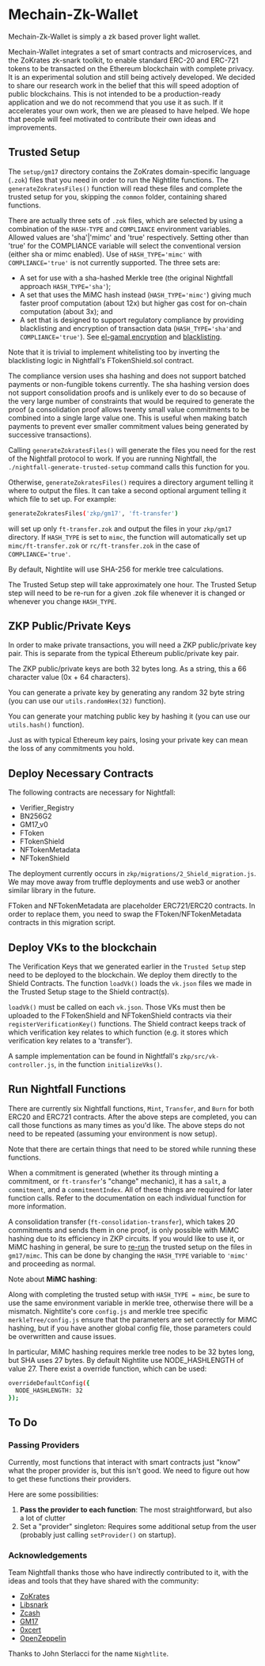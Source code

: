 # Mechain-Zk-Wallet

Mechain-Zk-Wallet is simply a zk based prover light wallet.

Mechain-Wallet integrates a set of smart contracts and microservices, and the ZoKrates zk-snark toolkit, to enable standard ERC-20 and ERC-721 tokens to be transacted on the Ethereum blockchain with complete privacy. It is an experimental solution and still being actively developed. We decided to share our research work in the belief that this will speed adoption of public blockchains. This is not intended to be a production-ready application and we do not recommend that you use it as such. If it accelerates your own work, then we are pleased to have helped. We hope that people will feel motivated to contribute their own ideas and improvements.



## Trusted Setup

The `setup/gm17` directory contains the ZoKrates domain-specific language (`.zok`) files that you
need in order to run the Nightlite functions. The `generateZokratesFiles()` function will read these
files and complete the trusted setup for you, skipping the `common` folder, containing shared
functions.

There are actually three sets of `.zok` files, which are selected by using a combination of the
`HASH-TYPE` and `COMPLIANCE` environment variables. Allowed values are 'sha'|'mimc' and 'true'
respectively. Setting other than 'true' for the COMPLIANCE variable will select the conventional
version (either sha or mimc enabled). Use of `HASH_TYPE='mimc'` with `COMPLIANCE='true'` is not
currently supported. The three sets are:

- A set for use with a sha-hashed Merkle tree (the original Nightfall approach `HASH_TYPE='sha'`);
- A set that uses the MiMC hash instead (`HASH_TYPE='mimc'`) giving much faster proof computation
  (about 12x) but higher gas cost for on-chain computation (about 3x); and
- A set that is designed to support regulatory compliance by providing blacklisting and encryption
  of transaction data (`HASH_TYPE='sha'`and `COMPLIANCE='true'`). See
  [el-gamal encryption](./el-gamal.md) and [blacklisting](./blacklist.md).

Note that it is trivial to implement whitelisting too by inverting the blacklisting logic in
Nightfall's FTokenShield.sol contract.

The compliance version uses sha hashing and does not support batched payments or non-fungible tokens
currently. The sha hashing version does not support consolidation proofs and is unlikely ever to do
so because of the very large number of constraints that would be required to generate the proof (a
consolidation proof allows twenty small value commitments to be combined into a single large value
one. This is useful when making batch payments to prevent ever smaller commitment values being
generated by successive transactions).

Calling `generateZokratesFiles()` will generate the files you need for the rest of the Nightfall
protocol to work. If you are running Nightfall, the `./nightfall-generate-trusted-setup` command
calls this function for you.

Otherwise, `generateZokratesFiles()` requires a directory argument telling it where to output the
files. It can take a second optional argument telling it which file to set up. For example:

```sh
generateZokratesFiles('zkp/gm17', 'ft-transfer')
```

will set up only `ft-transfer.zok` and output the files in your `zkp/gm17` directory. If `HASH_TYPE`
is set to `mimc`, the function will automatically set up `mimc/ft-transfer.zok` or
`rc/ft-transfer.zok` in the case of `COMPLIANCE='true'`.

By default, Nightlite will use SHA-256 for merkle tree calculations.

The Trusted Setup step will take approximately one hour. The Trusted Setup step will need to be
re-run for a given .zok file whenever it is changed or whenever you change `HASH_TYPE`.

## ZKP Public/Private Keys

In order to make private transactions, you will need a ZKP public/private key pair. This is separate
from the typical Ethereum public/private key pair.

The ZKP public/private keys are both 32 bytes long. As a string, this a 66 character value (0x + 64
characters).

You can generate a private key by generating any random 32 byte string (you can use our
`utils.randomHex(32)` function).

You can generate your matching public key by hashing it (you can use our `utils.hash()` function).

Just as with typical Ethereum key pairs, losing your private key can mean the loss of any
commitments you hold.

## Deploy Necessary Contracts

The following contracts are necessary for Nightfall:

- Verifier_Registry
- BN256G2
- GM17_v0
- FToken
- FTokenShield
- NFTokenMetadata
- NFTokenShield

The deployment currently occurs in `zkp/migrations/2_Shield_migration.js`. We may move away from
truffle deployments and use web3 or another similar library in the future.

FToken and NFTokenMetadata are placeholder ERC721/ERC20 contracts. In order to replace them, you
need to swap the FToken/NFTokenMetadata contracts in this migration script.

## Deploy VKs to the blockchain

The Verification Keys that we generated earlier in the `Trusted Setup` step need to be deployed to
the blockchain. We deploy them directly to the Shield Contracts. The function `loadVk()` loads the
`vk.json` files we made in the Trusted Setup stage to the Shield contract(s).

`loadVk()` must be called on each `vk.json`. Those VKs must then be uploaded to the FTokenShield and
NFTokenShield contracts via their `registerVerificationKey()` functions. The Shield contract keeps
track of which verification key relates to which function (e.g. it stores which verification key
relates to a 'transfer').

A sample implementation can be found in Nightfall's `zkp/src/vk-controller.js`, in the function
`initializeVks()`.

## Run Nightfall Functions

There are currently six Nightfall functions, `Mint`, `Transfer`, and `Burn` for both ERC20 and
ERC721 contracts. After the above steps are completed, you can call those functions as many times as
you'd like. The above steps do not need to be repeated (assuming your environment is now setup).

Note that there are certain things that need to be stored while running these functions.

When a commitment is generated (whether its through minting a commitment, or `ft-transfer`'s
"change" mechanic), it has a `salt`, a `commitment`, and a `commitmentIndex`. All of these things
are required for later function calls. Refer to the documentation on each individual function for
more information.

A consolidation transfer (`ft-consolidation-transfer`), which takes 20 commitments and sends them in
one proof, is only possible with MiMC hashing due to its efficiency in ZKP circuits. If you would
like to use it, or MiMC hashing in general, be sure to
[re-run](https://github.com/EYBlockchain/nightfall/tree/master/zkp) the trusted setup on the files
in `gm17/mimc`. This can be done by changing the `HASH_TYPE` variable to `'mimc'` and proceeding as
normal.

Note about **MiMC hashing**:

Along with completing the trusted setup with `HASH_TYPE = mimc`, be sure to use the same environment
variable in merkle tree, otherwise there will be a mismatch. Nightlite's core `config.js` and
merkle tree specific `merkleTree/config.js` ensure that the parameters are set correctly for MiMC
hashing, but if you have another global config file, those parameters could be overwritten and cause
issues.

In particular, MiMC hashing requires merkle tree nodes to be 32 bytes long, but SHA uses 27 bytes.
By default Nightlite use NODE_HASHLENGTH of value 27. There exist a override function, which
can be used:

```sh
overrideDefaultConfig({
  NODE_HASHLENGTH: 32
});
```

## To Do

### Passing Providers

Currently, most functions that interact with smart contracts just "know" what the proper provider
is, but this isn't good. We need to figure out how to get these functions their providers.

Here are some possibilities:

1. **Pass the provider to each function**: The most straightforward, but also a lot of clutter
2. Set a "provider" singleton: Requires some additional setup from the user (probably just calling
   `setProvider()` on startup).

### Acknowledgements

Team Nightfall thanks those who have indirectly contributed to it, with the ideas and tools that
they have shared with the community:

- [ZoKrates](https://hub.docker.com/r/michaelconnor/zok)
- [Libsnark](https://github.com/scipr-lab/libsnark)
- [Zcash](https://github.com/zcash/zcash)
- [GM17](https://eprint.iacr.org/2017/540.pdf)
- [0xcert](https://github.com/0xcert/ethereum-erc721/)
- [OpenZeppelin](https://github.com/OpenZeppelin/openzeppelin-solidity/blob/master/contracts/token/ERC20/ERC20.sol)

Thanks to John Sterlacci for the name `Nightlite`.
